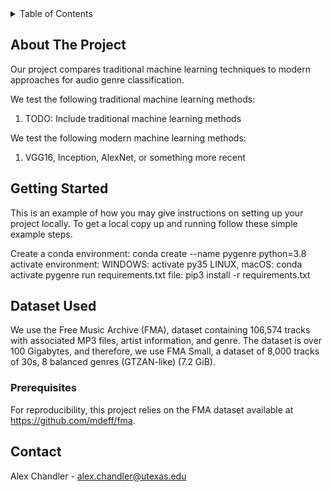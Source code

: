 



<!-- PROJECT SHIELDS -->
<!--
*** I'm using markdown "reference style" links for readability.
*** Reference links are enclosed in brackets [ ] instead of parentheses ( ).
*** See the bottom of this document for the declaration of the reference variables
*** for contributors-url, forks-url, etc. This is an optional, concise syntax you may use.
*** https://www.markdownguide.org/basic-syntax/#reference-style-links
-->
<!-- [![Contributors][contributors-shield]][contributors-url]
[![Forks][forks-shield]][forks-url]
[![Stargazers][stars-shield]][stars-url]
[![Issues][issues-shield]][issues-url]
[![MIT License][license-shield]][license-url]
[![LinkedIn][linkedin-shield]][linkedin-url] -->



<!-- PROJECT LOGO
<br />
<div align="center">
  <a href="https://github.com/othneildrew/Best-README-Template">
    <img src="images/logo.png" alt="Logo" width="80" height="80">
  </a>

  <h3 align="center">Best-README-Template</h3>

  <p align="center">
    An awesome README template to jumpstart your projects!
    <br />
    <a href="https://github.com/othneildrew/Best-README-Template"><strong>Explore the docs »</strong></a>
    <br />
    <br />
    <a href="https://github.com/othneildrew/Best-README-Template">View Demo</a>
    ·
    <a href="https://github.com/othneildrew/Best-README-Template/issues">Report Bug</a>
    ·
    <a href="https://github.com/othneildrew/Best-README-Template/issues">Request Feature</a>
  </p>
</div> -->



<!-- TABLE OF CONTENTS -->
<details>
  <summary>Table of Contents</summary>
  <ol>
    <li>
      <a href="#about-the-project">About The Project</a>
      <ul>
        <li><a href="#built-with">Built With</a></li>
      </ul>
    </li>
    <li>
      <a href="#getting-started">Getting Started</a>
      <ul>
        <li><a href="#prerequisites">Prerequisites</a></li>
        <li><a href="#installation">Installation</a></li>
      </ul>
    </li>
    <li><a href="#usage">Usage</a></li>
    <li><a href="#roadmap">Roadmap</a></li>
    <li><a href="#contributing">Contributing</a></li>
    <li><a href="#license">License</a></li>
    <li><a href="#contact">Contact</a></li>
    <li><a href="#acknowledgments">Acknowledgments</a></li>
  </ol>
</details>



<!-- ABOUT THE PROJECT -->
## About The Project

<!-- [![Product Name Screen Shot][product-screenshot]](https://example.com) -->

Our project compares traditional machine learning techniques to modern approaches for audio genre classification.

We test the following traditional machine learning methods:
1. TODO: Include traditional machine learning methods

We test the following modern machine learning methods:
1. VGG16, Inception, AlexNet, or something more recent

<!-- GETTING STARTED -->
## Getting Started

This is an example of how you may give instructions on setting up your project locally.
To get a local copy up and running follow these simple example steps.

Create a conda environment: conda create --name pygenre python=3.8
activate environment:   WINDOWS: activate py35
                        LINUX, macOS: conda activate pygenre
run requirements.txt file: pip3 install -r requirements.txt

<!-- ABOUT THE PROJECT -->
## Dataset Used

We use the Free Music Archive (FMA), dataset containing 106,574 tracks with associated MP3 files, artist information, and genre. The dataset is over 100 Gigabytes, and therefore, we use FMA Small, a dataset of 8,000 tracks of 30s, 8 balanced genres (GTZAN-like) (7.2 GiB).

### Prerequisites

For reproducibility, this project relies on the FMA dataset available at https://github.com/mdeff/fma.


<!-- CONTACT -->
## Contact

Alex Chandler - alex.chandler@utexas.edu
